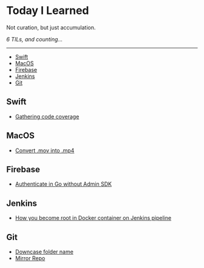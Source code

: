 Today I Learned
==================

Not curation, but just accumulation.

*6 TILs, and counting...*

---

- [Swift](#Swift)
- [MacOS](#MacOS)
- [Firebase](#Firebase)
- [Jenkins](#Jenkins)
- [Git](#Git)

## Swift

- [Gathering code coverage](/swift/gathering-test-coverage.md)

## MacOS

- [Convert .mov into .mp4](/macos/convert-mov-into-mp4.md)

## Firebase

- [Authenticate in Go without Admin SDK](/firebase/authenticate-in-go-without-adminsdk.md)

## Jenkins

- [How you become root in Docker container on Jenkins pipeline](/jenkins/how-you-become-root-in-docker-container.md)


## Git

- [Downcase folder name](git/downcase-folder-name.md)
- [Mirror Repo](git/mirror-repo.md)